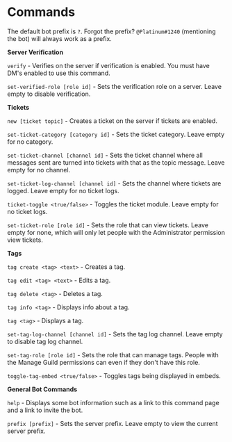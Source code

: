 # Commands

The default bot prefix is `?`. Forgot the prefix? `@Platinum#1240` \(mentioning the bot\) will always work as a prefix.

**Server Verification**

`verify` - Verifies on the server if verification is enabled. You must have DM's enabled to use this command.

`set-verified-role [role id]` - Sets the verification role on a server. Leave empty to disable verification.

**Tickets**

`new [ticket topic]` - Creates a ticket on the server if tickets are enabled.

`set-ticket-category [category id]` - Sets the ticket category. Leave empty for no category.

`set-ticket-channel [channel id]` - Sets the ticket channel where all messages sent are turned into tickets with that as the topic message. Leave empty for no channel.

`set-ticket-log-channel [channel id]` - Sets the channel where tickets are logged. Leave empty for no ticket logs.

`ticket-toggle <true/false>` - Toggles the ticket module. Leave empty for no ticket logs.

`set-ticket-role [role id]` - Sets the role that can view tickets. Leave empty for none, which will only let people with the Administrator permission view tickets.

**Tags**

`tag create <tag> <text>` - Creates a tag.

`tag edit <tag> <text>` - Edits a tag.

`tag delete <tag>` - Deletes a tag.

`tag info <tag>` - Displays info about a tag.

`tag <tag>` - Displays a tag.

`set-tag-log-channel [channel id]` - Sets the tag log channel. Leave empty to disable tag log channel.

`set-tag-role [role id]` - Sets the role that can manage tags. People with the Manage Guild permissions can even if they don't have this role.

`toggle-tag-embed <true/false>` - Toggles tags being displayed in embeds.

**General Bot Commands**

`help` - Displays some bot information such as a link to this command page and a link to invite the bot.

`prefix [prefix]` - Sets the server prefix. Leave empty to view the current server prefix.

